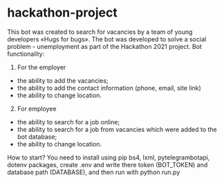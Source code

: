 # hackathon-project
This bot was created to search for vacancies by a team of young developers «Hugs for bugs». The bot was developed to solve a social problem - unemployment as part of the Hackathon 2021 project.
Bot functionality:
1) For the employer
-  the ability to add the vacancies;
-  the ability to add the contact information (phone, email, site link)
-  the ability to change location.
2) For employee
-  the ability to search for a job online;
-  the ability to search for a job from vacancies which were added to the bot database;
-  the ability to change location.

How to start?
You need to install using pip bs4, lxml, pytelegrambotapi, dotenv packages, create .env and write there token (BOT_TOKEN) and database path (DATABASE), and then run with python run.py
